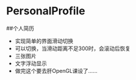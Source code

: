 # PersonalProfile
##个人简历
* 实现简单的界面滑动切换
* 可以切换，当滑动距离不足300时，会滚动后恢复
* 三张图片
* 文字浮动显示
* 做完这个要去肝OpenGL课设了……
